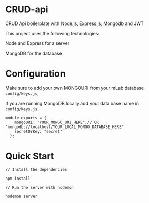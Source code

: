 # CRUD-api
CRUD Api boilerplate with Node.js, Express.js, Mongodb  and JWT


This project uses the following technologies:

Node and Express for a server

MongoDB for the database

# Configuration
Make sure to add your own MONGOURI from your mLab database ```config/keys.js```,

If you are running MongoDB locally add your data base name in ```config/keys.js```.

```
module.exports = {
    mongoURI: "YOUR_MONGO_URI_HERE",// OR "mongodb://localhost/YOUR_LOCAL_MONGO_DATABASE_HERE"
    secretOrKey: "secret"
  };
```

# Quick Start
```
// Install the dependencies 

npm install 

// Run the server with nodemon

nodemon server
```
